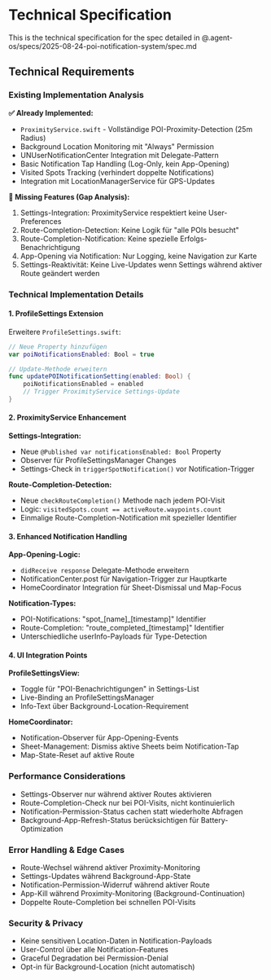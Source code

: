 # Technical Specification

This is the technical specification for the spec detailed in @.agent-os/specs/2025-08-24-poi-notification-system/spec.md

## Technical Requirements

### Existing Implementation Analysis

**✅ Already Implemented:**
- `ProximityService.swift` - Vollständige POI-Proximity-Detection (25m Radius)
- Background Location Monitoring mit "Always" Permission
- UNUserNotificationCenter Integration mit Delegate-Pattern
- Basic Notification Tap Handling (Log-Only, kein App-Opening)
- Visited Spots Tracking (verhindert doppelte Notifications)
- Integration mit LocationManagerService für GPS-Updates

**🚫 Missing Features (Gap Analysis):**
1. Settings-Integration: ProximityService respektiert keine User-Preferences
2. Route-Completion-Detection: Keine Logik für "alle POIs besucht"
3. Route-Completion-Notification: Keine spezielle Erfolgs-Benachrichtigung  
4. App-Opening via Notification: Nur Logging, keine Navigation zur Karte
5. Settings-Reaktivität: Keine Live-Updates wenn Settings während aktiver Route geändert werden

### Technical Implementation Details

#### 1. ProfileSettings Extension

Erweitere `ProfileSettings.swift`:
```swift
// Neue Property hinzufügen
var poiNotificationsEnabled: Bool = true

// Update-Methode erweitern
func updatePOINotificationSetting(enabled: Bool) {
    poiNotificationsEnabled = enabled
    // Trigger ProximityService Settings-Update
}
```

#### 2. ProximityService Enhancement

**Settings-Integration:**
- Neue `@Published var notificationsEnabled: Bool` Property
- Observer für ProfileSettingsManager Changes
- Settings-Check in `triggerSpotNotification()` vor Notification-Trigger

**Route-Completion-Detection:**
- Neue `checkRouteCompletion()` Methode nach jedem POI-Visit
- Logic: `visitedSpots.count == activeRoute.waypoints.count`
- Einmalige Route-Completion-Notification mit spezieller Identifier

#### 3. Enhanced Notification Handling

**App-Opening-Logic:**
- `didReceive response` Delegate-Methode erweitern
- NotificationCenter.post für Navigation-Trigger zur Hauptkarte
- HomeCoordinator Integration für Sheet-Dismissal und Map-Focus

**Notification-Types:**
- POI-Notifications: "spot_[name]_[timestamp]" Identifier
- Route-Completion: "route_completed_[timestamp]" Identifier  
- Unterschiedliche userInfo-Payloads für Type-Detection

#### 4. UI Integration Points

**ProfileSettingsView:**
- Toggle für "POI-Benachrichtigungen" in Settings-List
- Live-Binding an ProfileSettingsManager
- Info-Text über Background-Location-Requirement

**HomeCoordinator:**
- Notification-Observer für App-Opening-Events
- Sheet-Management: Dismiss aktive Sheets beim Notification-Tap
- Map-State-Reset auf aktive Route

### Performance Considerations

- Settings-Observer nur während aktiver Routes aktivieren
- Route-Completion-Check nur bei POI-Visits, nicht kontinuierlich  
- Notification-Permission-Status cachen statt wiederholte Abfragen
- Background-App-Refresh-Status berücksichtigen für Battery-Optimization

### Error Handling & Edge Cases

- Route-Wechsel während aktiver Proximity-Monitoring
- Settings-Updates während Background-App-State
- Notification-Permission-Widerruf während aktiver Route
- App-Kill während Proximity-Monitoring (Background-Continuation)
- Doppelte Route-Completion bei schnellen POI-Visits

### Security & Privacy

- Keine sensitiven Location-Daten in Notification-Payloads
- User-Control über alle Notification-Features
- Graceful Degradation bei Permission-Denial
- Opt-in für Background-Location (nicht automatisch)
